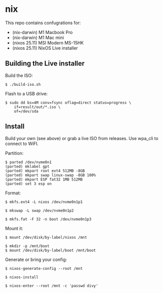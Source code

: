 # nix

This repo contains confugrations for:

- (nix-darwin) M1 Macbook Pro
- (nix-darwin) M1 Mac mini
- (nixos 25.11) MSI Modern MS-15HK
- (nixos 25.11) NixOS Live installer

## Building the Live installer

Build the ISO:

```
$ ./build-iso.sh
```

Flash to a USB drive:

```
$ sudo dd bs=4M conv=fsync oflag=direct status=progress \
    if=result/out/*.iso \
    of=/dev/sda
```

## Install

Build your own (see above) or grab a live ISO from releases. Use wpa_cli to
connect to WiFI.

Partition:

```
$ parted /dev/nvme0n1
(parted) mklabel gpt
(parted) mkpart root ext4 512MB -8GB
(parted) mkpart swap linux-swap -8GB 100%
(parted) mkpart ESP fat32 1MB 512MB
(parted) set 3 esp on
```

Format:

```
$ mkfs.ext4 -L nixos /dev/nvme0n1p1

$ mkswap -L swap /dev/nvme0n1p2

$ mkfs.fat -F 32 -n boot /dev/nvme0n1p3
```

Mount it:

```
$ mount /dev/disk/by-label/nixos /mnt

$ mkdir -p /mnt/boot
$ mount /dev/disk/by-label/boot /mnt/boot
```

Generate or bring your config:

```
$ nixos-generate-config --root /mnt
```

```
$ nixos-install

$ nixos-enter --root /mnt -c 'passwd divy'
```
